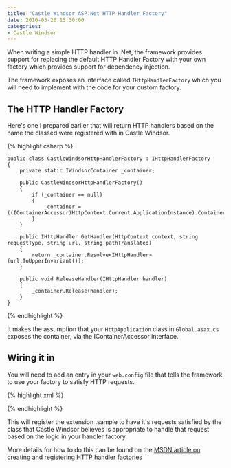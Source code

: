 ```yaml
---
title: "Castle Windsor ASP.Net HTTP Handler Factory"
date: 2016-03-26 15:30:00
categories:
- Castle Windsor
---
```


When writing a simple HTTP handler in .Net, the framework provides support for
replacing the default HTTP Handler Factory with your own factory which provides
support for dependency injection.

<!--more-->

The framework exposes an interface called `IHttpHandlerFactory` which you will
need to implement with the code for your custom factory.

## The HTTP Handler Factory

Here's one I prepared earlier that will return HTTP handlers based on the name
the classed were registered with in Castle Windsor.

{% highlight csharp %}

	public class CastleWindsorHttpHandlerFactory : IHttpHandlerFactory
	{
		private static IWindsorContainer _container;

		public CastleWindsorHttpHandlerFactory()
		{
			if (_container == null)
			{
				_container = ((IContainerAccessor)HttpContext.Current.ApplicationInstance).Container;
			}
		}

		public IHttpHandler GetHandler(HttpContext context, string requestType, string url, string pathTranslated)
		{
			return _container.Resolve<IHttpHandler>(url.ToUpperInvariant());
		}

		public void ReleaseHandler(IHttpHandler handler)
		{
			_container.Release(handler);
		}
	}

{% endhighlight %}

It makes the assumption that your `HttpApplication` class in `Global.asax.cs`
exposes the container, via the IContainerAccessor interface.

## Wiring it in

You will need to add an entry in your `web.config` file that tells the framework
to use your factory to satisfy HTTP requests.

{% highlight xml %}

<configuration>
	<system.webServer>
		<handlers>
			<add
				verb="GET,POST"
				path="*.sample"
				name="HandlerFactory"
				type="CastleWindsorHttpHandlerFactory"/>
		</handlers>
  </system.webServer>
</configuration>

{% endhighlight %}

This will register the extension .sample to have it's requests satisfied by the
class that Castle Windsor believes is appropriate to handle that request
based on the logic in your handler factory.

More details for how to do this can be found on the [MSDN article on creating
and registering HTTP handler factories][1]

[1]: https://msdn.microsoft.com/en-us/library/aa720140(v=vs.71).aspx
